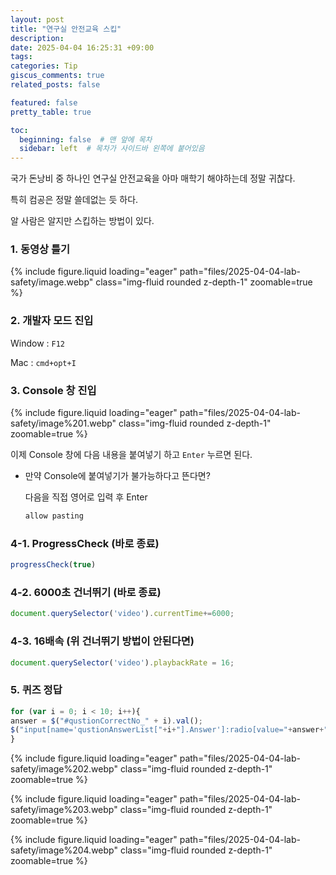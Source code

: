 ```yaml
---
layout: post
title: "연구실 안전교육 스킵"
description:
date: 2025-04-04 16:25:31 +09:00
tags: 
categories: Tip
giscus_comments: true
related_posts: false

featured: false
pretty_table: true

toc:
  beginning: false  # 맨 앞에 목차
  sidebar: left  # 목차가 사이드바 왼쪽에 붙어있음
---
```


국가 돈낭비 중 하나인 연구실 안전교육을 아마 매학기 해야하는데 정말 귀찮다.

특히 컴공은 정말 쓸데없는 듯 하다.

알 사람은 알지만 스킵하는 방법이 있다.

### 1. 동영상 틀기

{% include figure.liquid loading="eager" path="files/2025-04-04-lab-safety/image.webp" class="img-fluid rounded z-depth-1" zoomable=true %}

### 2. 개발자 모드 진입

Window : `F12` 

Mac : `cmd+opt+I` 

### 3. Console 창 진입

{% include figure.liquid loading="eager" path="files/2025-04-04-lab-safety/image%201.webp" class="img-fluid rounded z-depth-1" zoomable=true %}

이제 Console 창에 다음 내용을 붙여넣기 하고 `Enter` 누르면 된다.

- 만약 Console에 붙여넣기가 불가능하다고 뜬다면?
    
    다음을 직접 영어로 입력 후 Enter
    
    ```jsx
    allow pasting
    ```
    

### 4-1. ProgressCheck (바로 종료)

```jsx
progressCheck(true)
```

### 4-2. 6000초 건너뛰기 (바로 종료)

```jsx
document.querySelector('video').currentTime+=6000;
```

### 4-3. 16배속 (위 건너뛰기 방법이 안된다면)

```jsx
document.querySelector('video').playbackRate = 16;
```

### 5. 퀴즈 정답

```jsx
for (var i = 0; i < 10; i++){
answer = $("#qustionCorrectNo_" + i).val();
$("input[name='qustionAnswerList["+i+"].Answer']:radio[value="+answer+"]").attr("checked", true);
}
```

{% include figure.liquid loading="eager" path="files/2025-04-04-lab-safety/image%202.webp" class="img-fluid rounded z-depth-1" zoomable=true %}

{% include figure.liquid loading="eager" path="files/2025-04-04-lab-safety/image%203.webp" class="img-fluid rounded z-depth-1" zoomable=true %}

{% include figure.liquid loading="eager" path="files/2025-04-04-lab-safety/image%204.webp" class="img-fluid rounded z-depth-1" zoomable=true %}